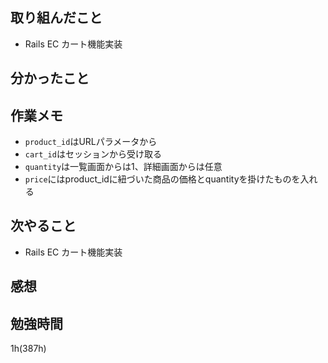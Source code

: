 ## 取り組んだこと
- Rails EC  カート機能実装

## 分かったこと

## 作業メモ
- `product_id`はURLパラメータから
- `cart_id`はセッションから受け取る
- `quantity`は一覧画面からは1、詳細画面からは任意
- `price`にはproduct_idに紐づいた商品の価格とquantityを掛けたものを入れる

## 次やること
- Rails EC  カート機能実装

## 感想


## 勉強時間
1h(387h)